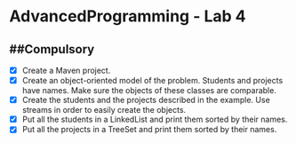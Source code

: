 # AdvancedProgramming - Lab 4
##Compulsory
-----------------

-[X] Create a Maven project.
-[X] Create an object-oriented model of the problem. Students and projects have names. Make sure the objects of these classes are comparable.
-[X] Create the students and the projects described in the example. Use streams in order to easily create the objects.
-[X] Put all the students in a LinkedList and print them sorted by their names.
-[X] Put all the projects in a TreeSet and print them sorted by their names.
